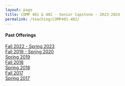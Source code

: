 ```yaml
---
layout: page
title: COMP 401 & 402 - Senior Capstone - 2023-2024
permalink: /teaching/COMP401-402/
---
```




#### Past Offerings

[Fall 2022 - Spring 2023](/teaching/COMP401-402/fa22-sp23/)<br>
[Fall 2019 - Spring 2020](/teaching/COMP401-402/fa19-sp20/)<br>
[Spring 2019](/teaching/COMP401-402/sp19/)<br>
[Fall 2018](/teaching/COMP401-402/fa18/)<br>
[Spring 2018](/teaching/COMP401-402/sp18/)<br>
[Fall 2017](/teaching/COMP401-402/fa17/)<br>
[Spring 2017](/teaching/COMP401-402/sp17/)<br>


